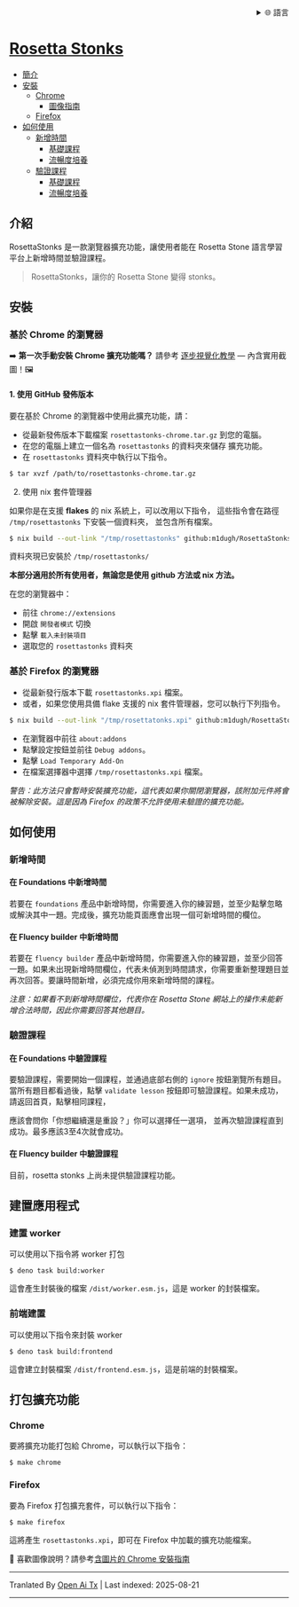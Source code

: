 
<div align="right">
  <details>
    <summary >🌐 語言</summary>
    <div>
      <div align="center">
        <a href="https://openaitx.github.io/view.html?user=m1dugh&project=RosettaStonks&lang=en">English</a>
        | <a href="https://openaitx.github.io/view.html?user=m1dugh&project=RosettaStonks&lang=zh-CN">简体中文</a>
        | <a href="https://openaitx.github.io/view.html?user=m1dugh&project=RosettaStonks&lang=zh-TW">繁體中文</a>
        | <a href="https://openaitx.github.io/view.html?user=m1dugh&project=RosettaStonks&lang=ja">日本語</a>
        | <a href="https://openaitx.github.io/view.html?user=m1dugh&project=RosettaStonks&lang=ko">한국어</a>
        | <a href="https://openaitx.github.io/view.html?user=m1dugh&project=RosettaStonks&lang=hi">हिन्दी</a>
        | <a href="https://openaitx.github.io/view.html?user=m1dugh&project=RosettaStonks&lang=th">ไทย</a>
        | <a href="https://openaitx.github.io/view.html?user=m1dugh&project=RosettaStonks&lang=fr">Français</a>
        | <a href="https://openaitx.github.io/view.html?user=m1dugh&project=RosettaStonks&lang=de">Deutsch</a>
        | <a href="https://openaitx.github.io/view.html?user=m1dugh&project=RosettaStonks&lang=es">Español</a>
        | <a href="https://openaitx.github.io/view.html?user=m1dugh&project=RosettaStonks&lang=it">Italiano</a>
        | <a href="https://openaitx.github.io/view.html?user=m1dugh&project=RosettaStonks&lang=ru">Русский</a>
        | <a href="https://openaitx.github.io/view.html?user=m1dugh&project=RosettaStonks&lang=pt">Português</a>
        | <a href="https://openaitx.github.io/view.html?user=m1dugh&project=RosettaStonks&lang=nl">Nederlands</a>
        | <a href="https://openaitx.github.io/view.html?user=m1dugh&project=RosettaStonks&lang=pl">Polski</a>
        | <a href="https://openaitx.github.io/view.html?user=m1dugh&project=RosettaStonks&lang=ar">العربية</a>
        | <a href="https://openaitx.github.io/view.html?user=m1dugh&project=RosettaStonks&lang=fa">فارسی</a>
        | <a href="https://openaitx.github.io/view.html?user=m1dugh&project=RosettaStonks&lang=tr">Türkçe</a>
        | <a href="https://openaitx.github.io/view.html?user=m1dugh&project=RosettaStonks&lang=vi">Tiếng Việt</a>
        | <a href="https://openaitx.github.io/view.html?user=m1dugh&project=RosettaStonks&lang=id">Bahasa Indonesia</a>
        | <a href="https://openaitx.github.io/view.html?user=m1dugh&project=RosettaStonks&lang=as">অসমীয়া</
      </div>
    </div>
  </details>
</div>

# Rosetta Stonks

- [簡介](#introduction)
- [安裝](#install)
  - [Chrome](#chrome-based-browsers)
    - [圖像指南](#chrome-based-browsers)
  - [Firefox](#firefox-based-browsers)
- [如何使用](#how-to-use)
  - [新增時間](#adding-time)
    - [基礎課程](#adding-time-in-foundations)
    - [流暢度培養](#adding-time-in-fluency-builder)
  - [驗證課程](#validating-lesson)
    - [基礎課程](#validating-lesson-in-foundations)
    - [流暢度培養](#validating-lesson-in-fluency-builder)

## 介紹

RosettaStonks 是一款瀏覽器擴充功能，讓使用者能在 Rosetta Stone 語言學習平台上新增時間並驗證課程。

> RosettaStonks，讓你的 Rosetta Stone 變得 stonks。

## 安裝

### 基於 Chrome 的瀏覽器

➡️ **第一次手動安裝 Chrome 擴充功能嗎？** 請參考 [逐步視覺化教學](https://raw.githubusercontent.com/m1dugh/RosettaStonks/master/INSTALL_GUI.md) — 內含實用截圖！🖼️

#### 1. 使用 GitHub 發佈版本

要在基於 Chrome 的瀏覽器中使用此擴充功能，請：

- 從最新發佈版本下載檔案 `rosettastonks-chrome.tar.gz`
  到您的電腦。
- 在您的電腦上建立一個名為 `rosettastonks` 的資料夾來儲存
  擴充功能。
- 在 `rosettastonks` 資料夾中執行以下指令。


```bash
$ tar xvzf /path/to/rosettastonks-chrome.tar.gz
```

2. 使用 nix 套件管理器

如果你是在支援 **flakes** 的 nix 系統上，可以改用以下指令，
這些指令會在路徑 `/tmp/rosettastonks` 下安裝一個資料夾，
並包含所有檔案。

```bash
$ nix build --out-link "/tmp/rosettastonks" github:m1dugh/RosettaStonks#chrome
```

資料夾現已安裝於 `/tmp/rosettastonks/`

**本部分適用於所有使用者，無論您是使用 github 方法或 nix 方法。**

在您的瀏覽器中：

- 前往 `chrome://extensions`
- 開啟 `開發者模式` 切換
- 點擊 `載入未封裝項目`
- 選取您的 `rosettastonks` 資料夾

### 基於 Firefox 的瀏覽器

- 從最新發行版本下載 `rosettastonks.xpi` 檔案。
- 或者，如果您使用具備 flake 支援的 nix 套件管理器，您可以執行下列指令。



```bash
$ nix build --out-link "/tmp/rosettatonks.xpi" github:m1dugh/RosettaStonks#mozilla
```
- 在瀏覽器中前往 `about:addons`
- 點擊設定按鈕並前往 `Debug addons`。
- 點擊 `Load Temporary Add-On`
- 在檔案選擇器中選擇 `/tmp/rosettastonks.xpi` 檔案。

_警告：此方法只會暫時安裝擴充功能，這代表如果你關閉瀏覽器，該附加元件將會被解除安裝。這是因為 Firefox 的政策不允許使用未驗證的擴充功能。_

## 如何使用

### 新增時間

#### 在 Foundations 中新增時間

若要在 `foundations` 產品中新增時間，你需要進入你的練習題，並至少點擊忽略或解決其中一題。完成後，擴充功能頁面應會出現一個可新增時間的欄位。

#### 在 Fluency builder 中新增時間

若要在 `fluency builder` 產品中新增時間，你需要進入你的練習題，並至少回答一題。如果未出現新增時間欄位，代表未偵測到時間請求，你需要重新整理題目並再次回答。要讓時間新增，必須完成你用來新增時間的課程。

_注意：如果看不到新增時間欄位，代表你在 Rosetta Stone 網站上的操作未能新增合法時間，因此你需要回答其他題目。_

### 驗證課程

#### 在 Foundations 中驗證課程

要驗證課程，需要開始一個課程，並通過底部右側的 `ignore` 按鈕瀏覽所有題目。當所有題目都看過後，點擊 `validate lesson` 按鈕即可驗證課程。如果未成功，請返回首頁，點擊相同課程，














應該會問你「你想繼續還是重設？」你可以選擇任一選項，
並再次驗證課程直到成功。最多應該3至4次就會成功。

#### 在 Fluency builder 中驗證課程

目前，rosetta stonks 上尚未提供驗證課程功能。

## 建置應用程式

### 建置 worker

可以使用以下指令將 worker 打包

```
$ deno task build:worker
```

這會產生封裝後的檔案 `/dist/worker.esm.js`，這是 worker 的封裝檔案。

### 前端建置

可以使用以下指令來封裝 worker


```
$ deno task build:frontend
```

這會建立封裝檔案 `/dist/frontend.esm.js`，這是前端的封裝檔案。

## 打包擴充功能

### Chrome

要將擴充功能打包給 Chrome，可以執行以下指令：


```
$ make chrome
```

### Firefox

要為 Firefox 打包擴充套件，可以執行以下指令：

```
$ make firefox
```

這將產生 `rosettastonks.xpi`，即可在 Firefox 中加載的擴充功能檔案。

📸 喜歡圖像說明？請參考[含圖片的 Chrome 安裝指南](https://raw.githubusercontent.com/m1dugh/RosettaStonks/master/INSTALL_GUI.md)


---

Tranlated By [Open Ai Tx](https://github.com/OpenAiTx/OpenAiTx) | Last indexed: 2025-08-21

---